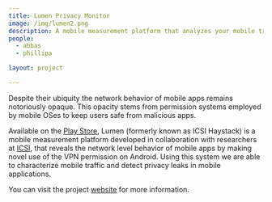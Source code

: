 ```yaml
---
title: Lumen Privacy Monitor
image: /img/lumen2.png
description: A mobile measurement platform that analyzes your mobile traffic and helps you to identify privacy leakes inflicted by your apps and the organizations collecting this information.
people:
  - abbas
  - phillipa

layout: project

---
```


Despite their ubiquity the network behavior of mobile apps remains notoriously opaque. This opacity stems from permission systems employed by mobile OSes to keep users safe from malicious apps.

Available on the [Play Store](https://play.google.com/store/apps/details?id=edu.berkeley.icsi.haystack), Lumen (formerly known as ICSI Haystack) is a mobile measurement platform developed in collaboration with researchers at [ICSI](http://icsi.berkeley.edu), that reveals the network level behavior of mobile apps by making novel use of the VPN permission on Android. Using this system we are able to characterize mobile traffic and detect privacy leaks in mobile applications.

You can visit the project [website](https://haystack.mobi) for more information.
